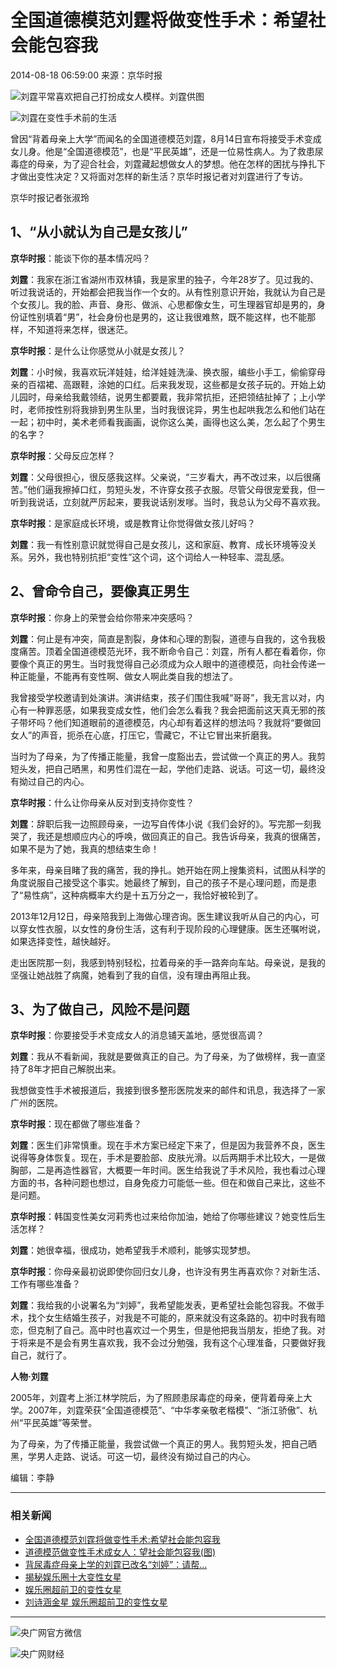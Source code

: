 # 全国道德模范刘霆将做变性手术：希望社会能包容我

2014-08-18 06:59:00  来源：京华时报

![刘霆平常喜欢把自己打扮成女人模样。刘霆供图](./W020140818251848036052.jpg)

![刘霆在变性手术前的生活](./W020140818251848276444.jpg)

曾因“背着母亲上大学”而闻名的全国道德模范刘霆，8月14日宣布将接受手术变成女儿身。他是“全国道德模范”，也是“平民英雄”，还是一位易性病人。为了救患尿毒症的母亲，为了迎合社会，刘霆藏起想做女人的梦想。他在怎样的困扰与挣扎下才做出变性决定？又将面对怎样的新生活？京华时报记者对刘霆进行了专访。

京华时报记者张淑玲

## 1、“从小就认为自己是女孩儿”

**京华时报**：能谈下你的基本情况吗？

**刘霆**：我家在浙江省湖州市双林镇，我是家里的独子，今年28岁了。见过我的、听过我说话的，开始都会把我当作一个女的。从有性别意识开始，我就认为自己是个女孩儿。我的脸、声音、身形、做派、心思都像女生，可生理器官却是男的，身份证性别填着“男”，社会身份也是男的，这让我很难熬，既不能这样，也不能那样，不知道将来怎样，很迷茫。

**京华时报**：是什么让你感觉从小就是女孩儿？

**刘霆**：小时候，我喜欢玩洋娃娃，给洋娃娃洗澡、换衣服，编些小手工，偷偷穿母亲的百褶裙、高跟鞋，涂她的口红。后来我发现，这些都是女孩子玩的。开始上幼儿园时，母亲给我戴领结，说男生都要戴，我非常抗拒，还把领结扯掉了；上小学时，老师按性别将我排到男生队里，当时我很诧异，男生也起哄我怎么和他们站在一起；初中时，美术老师看我画画，说你这么美，画得也这么美，怎么起了个男生的名字？

**京华时报**：父母反应怎样？

**刘霆**：父母很担心，很反感我这样。父亲说，“三岁看大，再不改过来，以后很痛苦。”他们逼我擦掉口红，剪短头发，不许穿女孩子衣服。尽管父母很宠爱我，但一听到我说话，立刻就严厉起来，要我说话别发嗲。当时，我总认为父母不喜欢我。

**京华时报**：是家庭成长环境，或是教育让你觉得做女孩儿好吗？

**刘霆**：我一有性别意识就觉得自己是女孩儿，这和家庭、教育、成长环境等没关系。另外，我也特别抗拒“变性”这个词，这个词给人一种轻率、混乱感。

## 2、曾命令自己，要像真正男生

**京华时报**：你身上的荣誉会给你带来冲突感吗？

**刘霆**：何止是有冲突，简直是割裂，身体和心理的割裂，道德与自我的，这令我极度痛苦。顶着全国道德模范光环，我不断命令自己：刘霆，所有人都在看着你，你要像个真正的男生。当时我觉得自己必须成为众人眼中的道德模范，向社会传递一种正能量，不能再有变性啊、做女人啊此类自我的想法了。

我曾接受学校邀请到处演讲。演讲结束，孩子们围住我喊“哥哥”，我无言以对，内心有一种罪恶感，如果我变成女性，他们会怎么看我？我会把面前这天真无邪的孩子带坏吗？他们知道眼前的道德模范，内心却有着这样的想法吗？我就将“要做回女人”的声音，扼杀在心底，打压它，雪藏它，不让它冒出来折磨我。

当时为了母亲，为了传播正能量，我曾一度豁出去，尝试做一个真正的男人。我剪短头发，把自己晒黑，和男性们混在一起，学他们走路、说话。可这一切，最终没有拗过自己的内心。

**京华时报**：什么让你母亲从反对到支持你变性？

**刘霆**：辞职后我一边照顾母亲，一边写自传体小说《我们会好的》。写完那一刻我哭了，我还是想顺应内心的呼唤，做回真正的自己。我告诉母亲，我真的很痛苦，如果不是为了她，我真的想结束生命！

多年来，母亲目睹了我的痛苦，我的挣扎。她开始在网上搜集资料，试图从科学的角度说服自己接受这个事实。她最终了解到，自己的孩子不是心理问题，而是患了“易性病”，这种病概率大约是十五万分之一，我恰好被轮到了。

2013年12月12日，母亲陪我到上海做心理咨询。医生建议我听从自己的内心，可以穿女性衣服，以女性的身份生活，这有利于现阶段的心理健康。医生还嘱咐说，如果选择变性，越快越好。

走出医院那一刻，我感到特别轻松，拉着母亲的手一路奔向车站。母亲说，是我的坚强让她战胜了病魔，她看到了我的自信，没有理由再阻止我。

## 3、为了做自己，风险不是问题

**京华时报**：你要接受手术变成女人的消息铺天盖地，感觉很高调？

**刘霆**：我从不看新闻，我就是要做真正的自己。为了母亲，为了做榜样，我一直坚持了8年才把自己解脱出来。

我想做变性手术被报道后，我接到很多整形医院发来的邮件和讯息，我选择了一家广州的医院。

**京华时报**：现在都做了哪些准备？

**刘霆**：医生们非常慎重。现在手术方案已经定下来了，但是因为我营养不良，医生说得等身体恢复。现在，手术是要脸部、皮肤光滑。以后两期手术比较大，一是做胸部，二是再造性器官，大概要一年时间。医生给我说了手术风险，我也看过心理方面的书，各种问题也想过，自身免疫力可能低一些。但在和做自己来比，这些不是问题。

**京华时报**：韩国变性美女河莉秀也过来给你加油，她给了你哪些建议？她变性后生活怎样？

**刘霆**：她很幸福，很成功，她希望我手术顺利，能够实现梦想。

**京华时报**：你母亲最初说即使你回归女儿身，也许没有男生再喜欢你？对新生活、工作有哪些准备？

**刘霆**：我给我的小说署名为“刘婷”，我希望能发表，更希望社会能包容我。不做手术，找个女生结婚生孩子，对我是不可能的，原来就没有这条路的。初中时我有暗恋，但克制了自己。高中时也喜欢过一个男生，但是他把我当朋友，拒绝了我。对于将来是不是会有男生喜欢我，我不会过分勉强，我有这个心理准备，只要做好我自己，就行了。

**人物·刘霆**

2005年，刘霆考上浙江林学院后，为了照顾患尿毒症的母亲，便背着母亲上大学。2007年，刘霆荣获“全国道德模范”、“中华孝亲敬老楷模”、“浙江骄傲”、杭州“平民英雄”等荣誉。

为了母亲，为了传播正能量，我尝试做一个真正的男人。我剪短头发，把自己晒黑，学男人走路、说话。可这一切，最终没有拗过自己的内心。

编辑：李静

---

### 相关新闻

- [全国道德模范刘霆将做变性手术:希望社会能包容我](http://www.cnr.cn/jingji/gundong/201408/t20140818_516237414.shtml)
- [道德模范做变性手术成女人：望社会能包容我(图)](http://www.cnr.cn/newscenter/native/news/201408/t20140818_516237194.shtml)
- [背尿毒症母亲上学的刘霆已改名“刘婷”：请帮...](http://www.cnr.cn/newscenter/native/gd/201408/t20140805_516128248.shtml)
- [揭秘娱乐圈十大变性女星](http://www.cnr.cn/ent/list/201408/t20140811_516184950.shtml)
- [娱乐圈超前卫的变性女星](http://www.cnr.cn/ent/list/201408/t20140811_516182189.shtml)
- [刘诗涵金星 娱乐圈超前卫的变性女星](http://www.cnr.cn/ent/list/201408/t20140807_516163367.shtml) 

--- 

![央广网官方微信](http://www.cnr.cn/gg/yclcs/images/cnrwx.jpg)

![央广网财经](http://www.cnr.cn/gg/yclcs/images/cjwx.jpg)
<!-- tcd_original_link http://finance.cnr.cn/gundong/201408/t20140818_516237476.shtml -->
